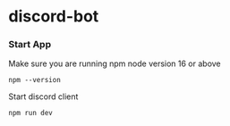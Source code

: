 # discord-bot


### Start App
Make sure you are running npm node version 16 or above <br/>
```
npm --version
```
Start discord client 
```
npm run dev
```
